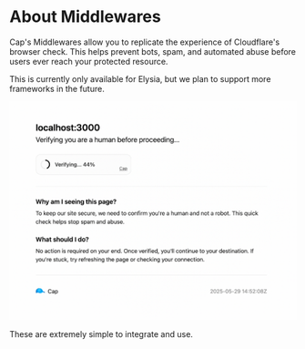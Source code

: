 # About Middlewares

Cap's Middlewares allow you to replicate the experience of Cloudflare's browser check. This helps prevent bots, spam, and automated abuse before users ever reach your protected resource.

This is currently only available for Elysia, but we plan to support more frameworks in the future.

![Example of Cap's middleware](./demo.png)

These are extremely simple to integrate and use.